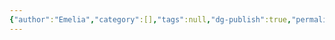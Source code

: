 ```yaml
---
{"author":"Emelia","category":[],"tags":null,"dg-publish":true,"permalink":"/how-to-guides-and-zines/our-data-our-rules-a-how-to-guide-for-environmental-data-co-ownership/","dgPassFrontmatter":true}
---
```




